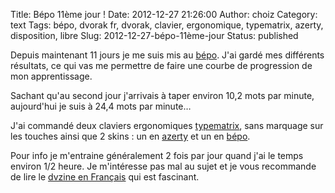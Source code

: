 Title: Bépo 11ème jour !
Date: 2012-12-27 21:26:00
Author: choiz
Category: text
Tags: bépo, dvorak fr, dvorak, clavier, ergonomique, typematrix, azerty, disposition, libre
Slug: 2012-12-27-bépo-11ème-jour
Status: published

Depuis maintenant 11 jours je me suis mis au [bépo](http://bepo.fr/).
J'ai gardé mes différents résultats, ce qui vas me permettre de faire
une courbe de progression de mon apprentissage.

Sachant qu'au second jour j'arrivais à taper environ 10,2 mots par
minute, aujourd'hui je suis à 24,4 mots par minute…

J'ai commandé deux claviers ergonomiques
[typematrix](http://www.typematrix.com/), sans marquage sur les touches
ainsi que 2 skins : un en [azerty](http://fr.wikipedia.org/wiki/AZERTY)
et un en [bépo](http://bepo.fr).

Pour info je m'entraine généralement 2 fois par jour quand j'ai le temps
environ 1/2 heure. Je m'intéresse pas mal au sujet et je vous recommande
de lire le [dvzine en Français](http://bepo.fr/wiki/DVZine) qui est
fascinant.
